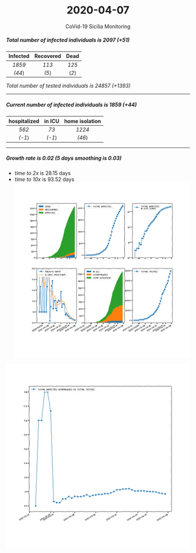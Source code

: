 <div align='center'>

# 2020-04-07
CoVid-19 Sicilia Monitoring
</div>

##### Total number of infected individuals is 2097 (+51)
Infected | Recovered | Dead
:---: | :---: | :---:
*1859* | *113* | *125*
*(44*) | *(5*) | (*2*)

*Total number of tested individuals is 24857 (+1393)*
***
##### Current number of infected individuals is 1859 (+44)
hospitalized | in ICU | home isolation
:---: | :---: | :---:
*562* |*73* |*1224*
*(-1*) |*(-1*) |*(46*)
***
##### Growth rate is 0.02 (5 days smoothing is 0.03)
- *time to 2x* is 28.15 days
- *time to 10x* is 93.52 days
![stats][stats]

![infected_normalized][infected_normalized]

[stats]: stats_Sicilia.png
[infected_normalized]: infected_normalized_Sicilia.png
